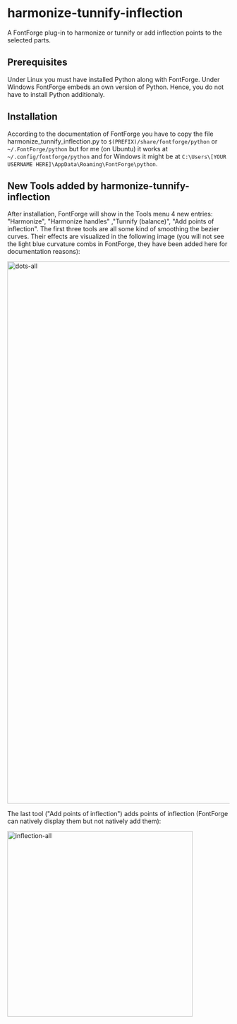 # harmonize-tunnify-inflection
A FontForge plug-in to harmonize or tunnify or add inflection points to the selected parts.

## Prerequisites
Under Linux you must have installed Python along with FontForge. Under Windows FontForge embeds an own version of Python. Hence, you do not have to install Python additionaly.

## Installation
According to the documentation of FontForge you have to copy the file harmonize_tunnify_inflection.py to 
`$(PREFIX)/share/fontforge/python` or `~/.FontForge/python` but for me (on Ubuntu) it works at
`~/.config/fontforge/python` and for Windows it might be at
`C:\Users\[YOUR USERNAME HERE]\AppData\Roaming\FontForge\python`.

## New Tools added by harmonize-tunnify-inflection
After installation, FontForge will show in the Tools menu 4 new entries: "Harmonize", "Harmonize handles" ,"Tunnify (balance)", "Add points of inflection". The first three tools are all some kind of smoothing the bezier curves. Their effects are visualized in the following image (you will not see the light blue curvature combs in FontForge, they have been added here for documentation reasons):

<img width="1227" alt="dots-all" src="https://user-images.githubusercontent.com/11213578/69477604-826d5b00-0de8-11ea-9aca-a86941c5bf37.png">

The last tool ("Add points of inflection") adds points of inflection (FontForge can natively display them but not natively add them):

<img width="420" alt="inflection-all" src="https://user-images.githubusercontent.com/11213578/69477605-826d5b00-0de8-11ea-8baf-bf3b87c4c836.png">

